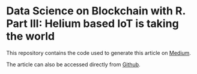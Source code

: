 # Data Science on Blockchain with R. Part III: Helium based IoT is taking the world

This repository contains the code used to generate this article on [Medium](https://towardsdatascience.com/data-science-on-blockchain-with-r-part-iii-helium-based-iot-is-taking-the-world-d2bfe22deebc).

The article can also be accessed directly from [Github](https://tdemarchin.github.io/DataScienceOnBlockchainWithR-PartIII/DataScienceOnBlockchainWithR-PartIII.html).


 
